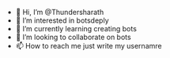 - 👋 Hi, I’m @Thundersharath
- 👀 I’m interested in botsdeply
- 🌱 I’m currently learning creating bots
- 💞️ I’m looking to collaborate on bots
- 📫 How to reach me just write my usernamre
<!---
Thundersharath/Thundersharath is a ✨ special ✨ repository because its `README.md` (this file) appears on your GitHub profile.
You can click the Preview link to take a look at your changes.
--->
